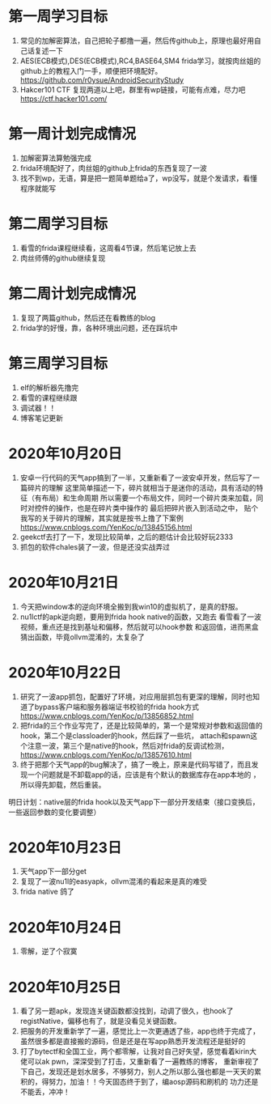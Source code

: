 # 第一周学习目标 
1. 常见的加解密算法，自己把轮子都撸一遍，然后传github上，原理也最好用自己话复述一下
2. AES(ECB模式),DES(ECB模式),RC4,BASE64,SM4
frida学习，就按肉丝姐的github上的教程入门一手，顺便把环境配好。
https://github.com/r0ysue/AndroidSecurityStudy
3. Hakcer101 CTF 复现两道以上吧，群里有wp链接，可能有点难，尽力吧
https://ctf.hacker101.com/

# 第一周计划完成情况
1. 加解密算法算勉强完成
2. frida环境配好了，肉丝姐的github上frida的东西复现了一波
3. 找不到wp，无语，算是把一题简单题给a了，wp没写，就是个发请求，看懂程序就能写

# 第二周学习目标
1. 看雪的frida课程继续看，这周看4节课，然后笔记放上去
2. 肉丝师傅的github继续复现

# 第二周计划完成情况
1. 复现了两篇github，然后还在看教练的blog
2. frida学的好慢，靠，各种环境出问题，还在踩坑中

# 第三周学习目标
1. elf的解析器先撸完
2. 看雪的课程继续跟
3. 调试器！！
4. 博客笔记更新

# 2020年10月20日
1. 安卓一行代码的天气app搞到了一半，又重新看了一波安卓开发，然后写了一篇碎片的理解
这里简单描述一下，碎片就相当于是迷你的活动，具有活动的特征（有布局）和生命周期
所以需要一个布局文件，同时一个碎片类来加载，同时对控件的操作，也是在碎片类中操作的
最后把碎片嵌入到活动之中，
贴个我写的关于碎片的理解，其实就是按书上撸了下案例
https://www.cnblogs.com/YenKoc/p/13845156.html
2. geekctf去打了一下，发现比较简单，之后的题估计会比较好玩2333
3. 抓包的软件chales装了一波，但是还没实战弄过
# 2020年10月21日
1. 今天把window本的逆向环境全搬到我win10的虚拟机了，是真的舒服。
2. nu1lctf的apk逆向题，要用到frida hook native的函数，又跑去
看雪看了一波视频，重点还是找到基址和偏移，然后就可以hook参数
和返回值，进而黑盒猜出函数，毕竟ollvm混淆的，太复杂了
# 2020年10月22日
1. 研究了一波app抓包，配置好了环境，对应用层抓包有更深的理解，同时也知道了bypass客户端和服务器端证书校验的frida hook方式
https://www.cnblogs.com/YenKoc/p/13856852.html
2. 把frida的三个作业写完了，还是比较简单的，第一个是常规对参数和返回值的hook，第二个是classloader的hook，然后踩了一些坑，
attach和spawn这个注意一波，第三个是native的hook，然后对frida的反调试检测，
https://www.cnblogs.com/YenKoc/p/13857610.html
3. 终于把那个天气app的bug解决了，搞了一晚上，原来是代码写错了，而且发现一个问题就是不卸载app的话，应该是有个默认的数据库存在app本地的
，所以得先卸载，然后重装。

明日计划：native层的frida hook以及天气app下一部分开发结束（接口变换后，一些返回参数的变化要调整）

# 2020年10月23日
1. 天气app下一部分get
2. 复现了一波nu1l的easyapk，ollvm混淆的看起来是真的难受
3. frida native 鸽了

# 2020年10月24日
1. 零解，逆了个寂寞

# 2020年10月25日
1. 看了另一题apk，发现连关键函数都没找到，动调了很久，也hook了 registNative，偏移也有了，就是没看见关键函数。
2. 把服务的开发重新学了一遍，感觉比上一次更通透了些，app也终于完成了，虽然很多都是直接搬的源码，但是还是在写app熟悉开发流程还是挺好的
3. 打了bytectf和全国工业，两个都零解，让我对自己好失望，感觉看着kirin大佬可以ak pwn，深深受到了打击，又重新看了一遍教练的博客，
重新审视了下自己，发现还是划水居多，不够努力，别人之所以那么强也都是一天天的累积的，得努力，加油！！今天固态终于到了，编aosp源码和刷机的
功力还是不能丢，冲冲！